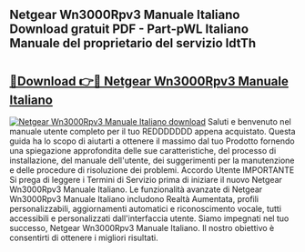## Netgear Wn3000Rpv3 Manuale Italiano Download gratuit PDF - Part-pWL Italiano Manuale del proprietario del servizio ldtTh

# <h2><a href="http://dfflx5b.blite.top/?on=Netgear+Wn3000Rpv3+Manuale+Italiano">🔗Download 👉🔴 Netgear Wn3000Rpv3 Manuale Italiano</a></h2>

[![Netgear Wn3000Rpv3 Manuale Italiano download](https://i.imgur.com/lujVjoI.png)](http://dfflx5b.blite.top/?on=Netgear+Wn3000Rpv3+Manuale+Italiano)
Saluti e benvenuto nel manuale utente completo per il tuo REDDDDDDD appena acquistato. Questa guida ha lo scopo di aiutarti a ottenere il massimo dal tuo Prodotto fornendo una spiegazione approfondita delle sue caratteristiche, del processo di installazione, del manuale dell'utente, dei suggerimenti per la manutenzione e delle procedure di risoluzione dei problemi. Accordo Utente IMPORTANTE Si prega di leggere i Termini di Servizio prima di iniziare il nuovo Netgear Wn3000Rpv3 Manuale Italiano. Le funzionalità avanzate di Netgear Wn3000Rpv3 Manuale Italiano includono Realtà Aumentata, profili personalizzabili, aggiornamenti automatici e riconoscimento vocale, tutti accessibili e personalizzati dall'interfaccia utente. Siamo impegnati nel tuo successo, Netgear Wn3000Rpv3 Manuale Italiano. Il nostro obiettivo è consentirti di ottenere i migliori risultati.
